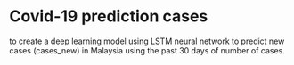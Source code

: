 # Covid-19 prediction cases
  to create a deep learning model using LSTM neural  network to predict new cases (cases_new) in Malaysia using the past 30 days of number of cases.
